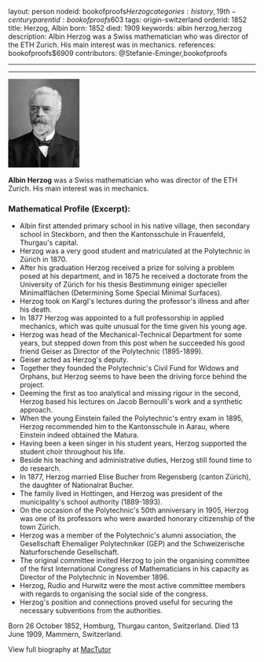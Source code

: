 layout: person
nodeid: bookofproofs$Herzog
categories: history,19th-century
parentid: bookofproofs$603
tags: origin-switzerland
orderid: 1852
title: Herzog, Albin
born: 1852
died: 1909
keywords: albin herzog,herzog
description: Albin Herzog was a Swiss mathematician who was director of the ETH Zurich. His main interest was in mechanics.
references: bookofproofs$6909
contributors: @Stefanie-Eminger,bookofproofs

---



---

![Herzog.jpg](https://github.com/bookofproofs/bookofproofs.github.io/blob/main/_sources/_assets/images/portraits/Herzog.jpg?raw=true)

**Albin Herzog**  was a Swiss mathematician who was director of the ETH Zurich. His main interest was in mechanics.

### Mathematical Profile (Excerpt):
* Albin first attended primary school in his native village, then secondary school in Steckborn, and then the Kantonsschule in Frauenfeld, Thurgau's capital.
* Herzog was a very good student and matriculated at the Polytechnic in Zürich in 1870.
* After his graduation Herzog received a prize for solving a problem posed at his department, and in 1875 he received a doctorate from the University of Zürich for his thesis Bestimmung einiger specieller Minimalflächen (Determining Some Special Minimal Surfaces).
* Herzog took on Kargl's lectures during the professor's illness and after his death.
* In 1877 Herzog was appointed to a full professorship in applied mechanics, which was quite unusual for the time given his young age.
* Herzog was head of the Mechanical-Technical Department for some years, but stepped down from this post when he succeeded his good friend Geiser as Director of the Polytechnic (1895-1899).
* Geiser acted as Herzog's deputy.
* Together they founded the Polytechnic's Civil Fund for Widows and Orphans, but Herzog seems to have been the driving force behind the project.
* Deeming the first as too analytical and missing rigour in the second, Herzog based his lectures on Jacob Bernoulli's work and a synthetic approach.
* When the young Einstein failed the Polytechnic's entry exam in 1895, Herzog recommended him to the Kantonsschule in Aarau, where Einstein indeed obtained the Matura.
* Having been a keen singer in his student years, Herzog supported the student choir throughout his life.
* Beside his teaching and administrative duties, Herzog still found time to do research.
* In 1877, Herzog married Elise Bucher from Regensberg (canton Zürich), the daughter of Nationalrat Bucher.
* The family lived in Hottingen, and Herzog was president of the municipality's school authority (1889-1893).
* On the occasion of the Polytechnic's 50th  anniversary in 1905, Herzog was one of its professors who were awarded honorary citizenship of the town Zürich.
* Herzog was a member of the Polytechnic's alumni association, the Gesellschaft Ehemaliger Polytechniker (GEP) and the Schweizerische Naturforschende Gesellschaft.
* The original committee invited Herzog to join the organising committee of the first International Congress of Mathematicians in his capacity as Director of the Polytechnic in November 1896.
* Herzog, Rudio and Hurwitz were the most active committee members with regards to organising the social side of the congress.
* Herzog's position and connections proved useful for securing the necessary subventions from the authorities.

Born 26 October 1852, Homburg, Thurgau canton, Switzerland. Died 13 June 1909, Mammern, Switzerland.

View full biography at [MacTutor](https://mathshistory.st-andrews.ac.uk/Biographies/Herzog/)
